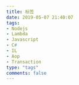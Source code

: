 ```yaml
---
title: 标签
date: 2019-05-07 21:40:07
tags: 
- Nodejs 
- Lambda
- Javascript
- C#
- IL
- Aop
- Transaction 
type: "tags"
comments: false
---
```

